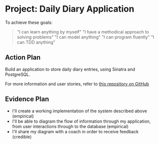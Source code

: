 # Project: Daily Diary Application

To achieve these goals:
  > "I can learn anything by myself"
  > "I have a methodical approach to solving problems"
  > "I can model anything"
  > "I can program fluently"
  > "I can TDD anything"

## Action Plan
Build an application to store daily diary entries, using Sinatra and PostgreSQL.

For more information and user stories, refer to [this repository on GitHub](https://github.com/makersacademy/daily-diary-project)

## Evidence Plan
- I'll create a working implementation of the system described above (empirical)
- I'll be able to diagram the flow of information through my application, from user interactions through to the database (empirical)
- I'll share my diagram with a coach in order to receive feedback (credible)
